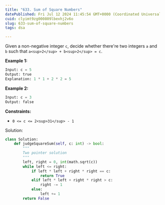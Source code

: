 ```yaml
---
title: "633. Sum of Square Numbers"
datePublished: Fri Jul 12 2024 11:45:54 GMT+0000 (Coordinated Universal Time)
cuid: clyimt9zg000809lbexhj2v6o
slug: 633-sum-of-square-numbers
tags: dsa

---
```


Given a non-negative integer `c`, decide whether there're two integers `a` and `b` such that `a<sup>2</sup> + b<sup>2</sup> = c`.

**Example 1:**

```python
Input: c = 5
Output: true
Explanation: 1 * 1 + 2 * 2 = 5
```

**Example 2:**

```python
Input: c = 3
Output: false
```

**Constraints:**

* `0 <= c <= 2<sup>31</sup> - 1`
    

Solution:

```python
class Solution:
    def judgeSquareSum(self, c: int) -> bool:
        """
        Two pointer solution
        """
        left, right = 0, int(math.sqrt(c))
        while left <= right:
            if left * left + right * right == c:
                return True
            elif left * left + right * right > c:
                right -= 1
            else:
                left += 1
        return False
```
